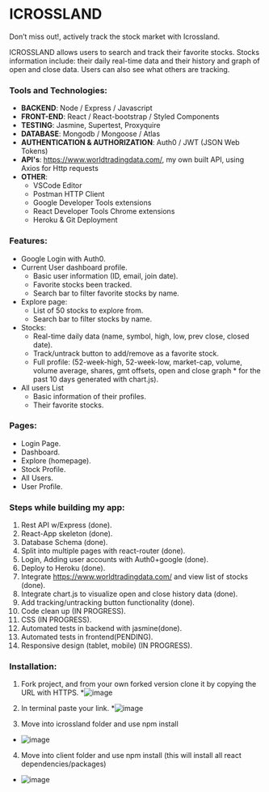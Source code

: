 # ICROSSLAND

Don’t miss out!, actively track the stock market with Icrossland.

ICROSSLAND allows users to search and  track their favorite stocks. Stocks information include: their daily real-time data and their history and graph of open and close data. Users can also see what others are tracking. 



### Tools and Technologies:

* **BACKEND**: Node / Express / Javascript
* **FRONT-END**: React / React-bootstrap / Styled Components
* **TESTING**: Jasmine, Supertest, Proxyquire
* **DATABASE**: Mongodb / Mongoose / Atlas
* **AUTHENTICATION & AUTHORIZATION**: Auth0 / JWT (JSON Web Tokens)
* **API's**: https://www.worldtradingdata.com/, my own built API, using Axios for Http requests
* **OTHER**: 
    * VSCode Editor
    * Postman HTTP Client
    * Google Developer Tools extensions 
    * React Developer Tools Chrome extensions
    * Heroku & Git Deployment

### Features:
* Google Login with Auth0.
* Current User dashboard profile.
   * Basic user information (ID, email, join date).
   * Favorite stocks been tracked.
   * Search bar to filter favorite stocks by name.
* Explore page:	
   * List of 50 stocks to explore from.
   * Search bar to filter stocks by name.
* Stocks: 
   * Real-time daily data (name, symbol, high, low, prev close, closed date).
   * Track/untrack button to add/remove as a favorite stock.
   * Full profile: (52-week-high, 52-week-low, market-cap, volume, volume average, shares, gmt offsets, open and close graph      * for the past 10 days generated with chart.js).
* All users List
   * Basic information of their profiles.
   * Their favorite stocks. 

### Pages:
* Login Page.
* Dashboard.
* Explore (homepage).
* Stock Profile.
* All Users.
* User Profile.

### Steps while building my app:
1. Rest API w/Express (done).
2. React-App skeleton (done).
3. Database Schema  (done).
4. Split into multiple pages with react-router (done).
5. Login, Adding user accounts with Auth0+google (done).
6. Deploy to Heroku (done).
7. Integrate https://www.worldtradingdata.com/ and view list of stocks (done).
8. Integrate chart.js to visualize open and close history data (done).
9. Add tracking/untracking button functionality (done).
10. Code clean up (IN PROGRESS).
11. CSS (IN PROGRESS).
12. Automated tests in backend with jasmine(done).
13. Automated tests in frontend(PENDING).
14. Responsive design (tablet, mobile) (IN PROGRESS).

### Installation:
1) Fork project, and from your own forked version clone it by copying the URL with HTTPS.
*![image](https://user-images.githubusercontent.com/22802143/58229147-bf478080-7ce5-11e9-90f2-7b89f42cddbc.png)


2) In terminal paste your link.
*![image](https://user-images.githubusercontent.com/22802143/58229736-56f99e80-7ce7-11e9-8451-db515df7cfea.png)


3) Move into icrossland folder and use npm install
* ![image](https://user-images.githubusercontent.com/22802143/58229953-d4bdaa00-7ce7-11e9-8111-291f7b8e1eba.png)


4) Move into client folder and use npm install  (this will install all react dependencies/packages)
* ![image](https://user-images.githubusercontent.com/22802143/58230171-6cbb9380-7ce8-11e9-8dda-d7eea05a6095.png)


